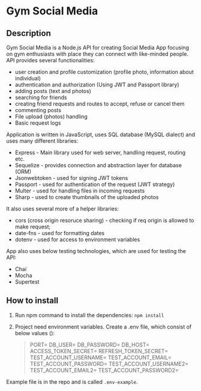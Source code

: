 # Gym Social Media

## Description

Gym Social Media is a Node.js API for creating Social Media App focusing on gym enthusiasts with place they can connect with like-minded people.
API provides several functionalities:

- user creation and profile customization (profile photo, information about individual)
- authentication and authorization (Using JWT and Passport library)
- adding posts (text and photos)
- searching for friends
- creating friend requests and routes to accept, refuse or cancel them
- commenting posts
- File upload (photos) handling
- Basic request logs

Application is written in JavaScript, uses SQL database (MySQL dialect) and uses many different libraries:

- Express - Main library used for web server, handling request, routing etc.
- Sequelize - provides connection and abstraction layer for database (ORM)
- Jsonwebtoken - used for signing JWT tokens
- Passport - used for authentication of the request (JWT strategy)
- Multer - used for handling files in incoming requests
- Sharp - used to create thumbnails of the uploaded photos

It also uses several more of a helper libraries:

- cors (cross origin resoruce sharing) - checking if req origin is allowed to make request;
- date-fns - used for formatting dates
- dotenv - used for access to environment variables

App also uses below testing technologies, which are used for testing the API:

- Chai
- Mocha
- Supertest

## How to install

1. Run npm command to install the dependencies:
   `npm install`

2. Project need environment variables. Create a .env file, which consist of below values ():
   > PORT=
   > DB_USER=
   > DB_PASSWORD=
   > DB_HOST=
   > ACCESS_TOKEN_SECRET=
   > REFRESH_TOKEN_SECRET=
   > TEST_ACCOUNT_USERNAME=
   > TEST_ACCOUNT_EMAIL=
   > TEST_ACCOUNT_PASSWORD=
   > TEST_ACCOUNT_USERNAME2=
   > TEST_ACCOUNT_EMAIL2=
   > TEST_ACCOUNT_PASSWORD2=

Example file is in the repo and is called `.env-example`.
